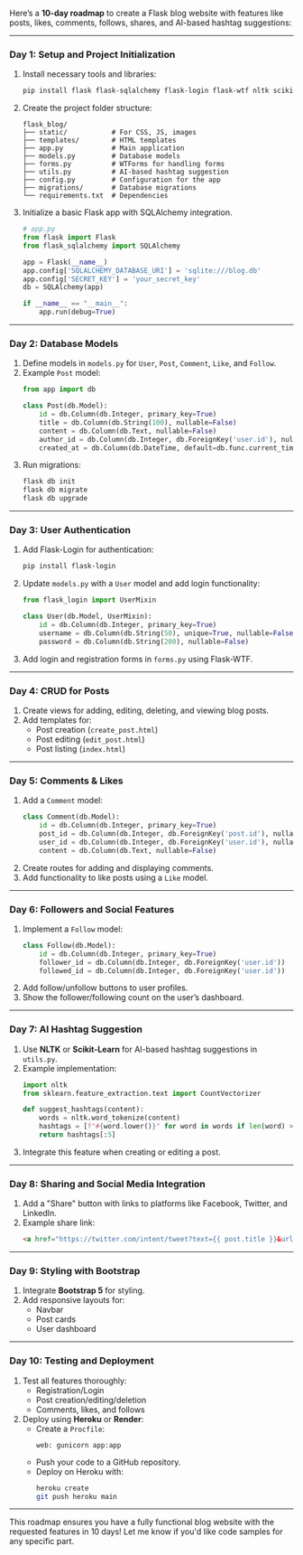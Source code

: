Here’s a **10-day roadmap** to create a Flask blog website with features like posts, likes, comments, follows, shares, and AI-based hashtag suggestions:  

---

### **Day 1: Setup and Project Initialization**  
1. Install necessary tools and libraries:
   ```bash
   pip install flask flask-sqlalchemy flask-login flask-wtf nltk scikit-learn
   ```
2. Create the project folder structure:
   ```
   flask_blog/
   ├── static/           # For CSS, JS, images
   ├── templates/        # HTML templates
   ├── app.py            # Main application
   ├── models.py         # Database models
   ├── forms.py          # WTForms for handling forms
   ├── utils.py          # AI-based hashtag suggestion
   ├── config.py         # Configuration for the app
   ├── migrations/       # Database migrations
   └── requirements.txt  # Dependencies
   ```
3. Initialize a basic Flask app with SQLAlchemy integration.  
   ```python
   # app.py
   from flask import Flask
   from flask_sqlalchemy import SQLAlchemy

   app = Flask(__name__)
   app.config['SQLALCHEMY_DATABASE_URI'] = 'sqlite:///blog.db'
   app.config['SECRET_KEY'] = 'your_secret_key'
   db = SQLAlchemy(app)

   if __name__ == "__main__":
       app.run(debug=True)
   ```

---

### **Day 2: Database Models**  
1. Define models in `models.py` for `User`, `Post`, `Comment`, `Like`, and `Follow`.  
2. Example `Post` model:  
   ```python
   from app import db

   class Post(db.Model):
       id = db.Column(db.Integer, primary_key=True)
       title = db.Column(db.String(100), nullable=False)
       content = db.Column(db.Text, nullable=False)
       author_id = db.Column(db.Integer, db.ForeignKey('user.id'), nullable=False)
       created_at = db.Column(db.DateTime, default=db.func.current_timestamp())
   ```
3. Run migrations:  
   ```bash
   flask db init
   flask db migrate
   flask db upgrade
   ```

---

### **Day 3: User Authentication**  
1. Add Flask-Login for authentication:
   ```bash
   pip install flask-login
   ```
2. Update `models.py` with a `User` model and add login functionality:
   ```python
   from flask_login import UserMixin

   class User(db.Model, UserMixin):
       id = db.Column(db.Integer, primary_key=True)
       username = db.Column(db.String(50), unique=True, nullable=False)
       password = db.Column(db.String(200), nullable=False)
   ```
3. Add login and registration forms in `forms.py` using Flask-WTF.  

---

### **Day 4: CRUD for Posts**  
1. Create views for adding, editing, deleting, and viewing blog posts.  
2. Add templates for:
   - Post creation (`create_post.html`)
   - Post editing (`edit_post.html`)
   - Post listing (`index.html`)  

---

### **Day 5: Comments & Likes**  
1. Add a `Comment` model:
   ```python
   class Comment(db.Model):
       id = db.Column(db.Integer, primary_key=True)
       post_id = db.Column(db.Integer, db.ForeignKey('post.id'), nullable=False)
       user_id = db.Column(db.Integer, db.ForeignKey('user.id'), nullable=False)
       content = db.Column(db.Text, nullable=False)
   ```
2. Create routes for adding and displaying comments.  
3. Add functionality to like posts using a `Like` model.

---

### **Day 6: Followers and Social Features**  
1. Implement a `Follow` model:
   ```python
   class Follow(db.Model):
       id = db.Column(db.Integer, primary_key=True)
       follower_id = db.Column(db.Integer, db.ForeignKey('user.id'))
       followed_id = db.Column(db.Integer, db.ForeignKey('user.id'))
   ```
2. Add follow/unfollow buttons to user profiles.  
3. Show the follower/following count on the user’s dashboard.  

---

### **Day 7: AI Hashtag Suggestion**  
1. Use **NLTK** or **Scikit-Learn** for AI-based hashtag suggestions in `utils.py`.  
2. Example implementation:  
   ```python
   import nltk
   from sklearn.feature_extraction.text import CountVectorizer

   def suggest_hashtags(content):
       words = nltk.word_tokenize(content)
       hashtags = [f"#{word.lower()}" for word in words if len(word) > 4]
       return hashtags[:5]
   ```
3. Integrate this feature when creating or editing a post.  

---

### **Day 8: Sharing and Social Media Integration**  
1. Add a "Share" button with links to platforms like Facebook, Twitter, and LinkedIn.  
2. Example share link:
   ```html
   <a href="https://twitter.com/intent/tweet?text={{ post.title }}&url={{ request.url }}" target="_blank">Share on Twitter</a>
   ```

---

### **Day 9: Styling with Bootstrap**  
1. Integrate **Bootstrap 5** for styling.  
2. Add responsive layouts for:
   - Navbar
   - Post cards
   - User dashboard  

---

### **Day 10: Testing and Deployment**  
1. Test all features thoroughly:
   - Registration/Login
   - Post creation/editing/deletion
   - Comments, likes, and follows  
2. Deploy using **Heroku** or **Render**:  
   - Create a `Procfile`:
     ```
     web: gunicorn app:app
     ```
   - Push your code to a GitHub repository.
   - Deploy on Heroku with:
     ```bash
     heroku create
     git push heroku main
     ```

---

This roadmap ensures you have a fully functional blog website with the requested features in 10 days! Let me know if you'd like code samples for any specific part.